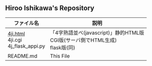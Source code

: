 ## Hiroo Ishikawa's Repository

|ファイル名|説明|
|-----|-----|
|[4ji.html](https://hr-ishikawa.github.io/pub/4ji.html)<br>4ji.cgi<br>4j_flask_appi.py|「4字熟語並べ(javascript)」静的HTML版<br>CGI版(サーバ側でHTML生成)<br>flask版(同)|
|README.md|This File|
